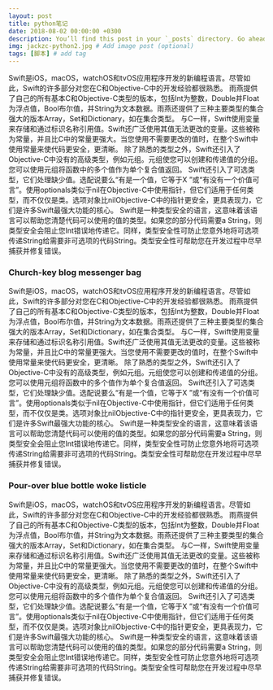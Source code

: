 ```yaml
---
layout: post
title: python笔记
date: 2018-08-02 00:00:00 +0300
description: You’ll find this post in your `_posts` directory. Go ahead and edit it and re-build the site to see your changes. # Add post description (optional)
img: jackzc-python2.jpg # Add image post (optional)
tags: [脚本] # add tag
---
```


Swift是iOS，macOS，watchOS和tvOS应用程序开发的新编程语言。尽管如此，Swift的许多部分对您在C和Objective-C中的开发经验都很熟悉。    雨燕提供了自己的所有基本C和Objective-C类型的版本，包括Int为整数，Double并Float为浮点值，Bool布尔值，并String为文本数据。雨燕还提供了三种主要类型的集合强大的版本Array，Set和Dictionary，如在集合类型。    与C一样，Swift使用变量来存储和通过标识名称引用值。Swift还广泛使用其值无法更改的变量。这些被称为常量，并且比C中的常量更强大。当您使用不需要更改的值时，在整个Swift中使用常量来使代码更安全，更清晰。    除了熟悉的类型之外，Swift还引入了Objective-C中没有的高级类型，例如元组。元组使您可以创建和传递值的分组。您可以使用元组将函数中的多个值作为单个复合值返回。    Swift还引入了可选类型，它们处理缺少值。选配说要么“有是一个值，它等于X    ”或“有没有一个价值可言”。使用optionals类似于nil在Objective-C中使用指针，但它们适用于任何类型，而不仅仅是类。选项对象比nilObjective-C中的指针更安全，更具表现力，它们是许多Swift最强大功能的核心。    Swift是一种类型安全的语言，这意味着该语言可以帮助您清楚代码可以使用的值的类型。如果您的部分代码需要a    String，则类型安全会阻止您Int错误地传递它。同样，类型安全性可防止您意外地将可选项传递String给需要非可选项的代码String。类型安全性可帮助您在开发过程中尽早捕获并修复错误。

### Church-key blog messenger bag

Swift是iOS，macOS，watchOS和tvOS应用程序开发的新编程语言。尽管如此，Swift的许多部分对您在C和Objective-C中的开发经验都很熟悉。    雨燕提供了自己的所有基本C和Objective-C类型的版本，包括Int为整数，Double并Float为浮点值，Bool布尔值，并String为文本数据。雨燕还提供了三种主要类型的集合强大的版本Array，Set和Dictionary，如在集合类型。    与C一样，Swift使用变量来存储和通过标识名称引用值。Swift还广泛使用其值无法更改的变量。这些被称为常量，并且比C中的常量更强大。当您使用不需要更改的值时，在整个Swift中使用常量来使代码更安全，更清晰。    除了熟悉的类型之外，Swift还引入了Objective-C中没有的高级类型，例如元组。元组使您可以创建和传递值的分组。您可以使用元组将函数中的多个值作为单个复合值返回。    Swift还引入了可选类型，它们处理缺少值。选配说要么“有是一个值，它等于X    ”或“有没有一个价值可言”。使用optionals类似于nil在Objective-C中使用指针，但它们适用于任何类型，而不仅仅是类。选项对象比nilObjective-C中的指针更安全，更具表现力，它们是许多Swift最强大功能的核心。    Swift是一种类型安全的语言，这意味着该语言可以帮助您清楚代码可以使用的值的类型。如果您的部分代码需要a    String，则类型安全会阻止您Int错误地传递它。同样，类型安全性可防止您意外地将可选项传递String给需要非可选项的代码String。类型安全性可帮助您在开发过程中尽早捕获并修复错误。

### Pour-over blue bottle woke listicle

Swift是iOS，macOS，watchOS和tvOS应用程序开发的新编程语言。尽管如此，Swift的许多部分对您在C和Objective-C中的开发经验都很熟悉。    雨燕提供了自己的所有基本C和Objective-C类型的版本，包括Int为整数，Double并Float为浮点值，Bool布尔值，并String为文本数据。雨燕还提供了三种主要类型的集合强大的版本Array，Set和Dictionary，如在集合类型。    与C一样，Swift使用变量来存储和通过标识名称引用值。Swift还广泛使用其值无法更改的变量。这些被称为常量，并且比C中的常量更强大。当您使用不需要更改的值时，在整个Swift中使用常量来使代码更安全，更清晰。    除了熟悉的类型之外，Swift还引入了Objective-C中没有的高级类型，例如元组。元组使您可以创建和传递值的分组。您可以使用元组将函数中的多个值作为单个复合值返回。    Swift还引入了可选类型，它们处理缺少值。选配说要么“有是一个值，它等于X    ”或“有没有一个价值可言”。使用optionals类似于nil在Objective-C中使用指针，但它们适用于任何类型，而不仅仅是类。选项对象比nilObjective-C中的指针更安全，更具表现力，它们是许多Swift最强大功能的核心。    Swift是一种类型安全的语言，这意味着该语言可以帮助您清楚代码可以使用的值的类型。如果您的部分代码需要a    String，则类型安全会阻止您Int错误地传递它。同样，类型安全性可防止您意外地将可选项传递String给需要非可选项的代码String。类型安全性可帮助您在开发过程中尽早捕获并修复错误。
